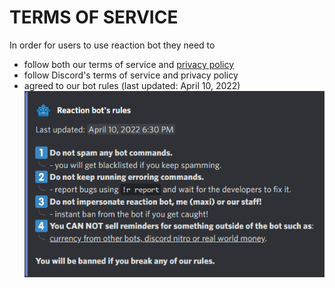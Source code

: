# TERMS OF SERVICE

In order for users to use reaction bot they need to
- follow both our terms of service and [privacy policy](https://github.com/MaxiEurope/reaction-faq/blob/main/privacy_policy.md)
- follow Discord's terms of service and privacy policy
- agreed to our bot rules (last updated: April 10, 2022)
![reaction bot rules](https://github.com/MaxiEurope/reaction-faq/blob/main/assets/bot_rules.png)
